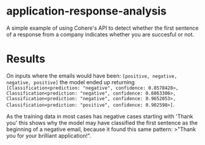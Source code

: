 # application-response-analysis
A simple example of using Cohere's API to detect whether the first sentence of a response from a company indicates whether you are succesful or not.

# Results
On inputs where the emails would have been: `[positive, negative, negative, positive]` the model ended up returning `[Classification<prediction: "negative", confidence: 0.8578428>, Classification<prediction: "negative", confidence: 0.6063306>, Classification<prediction: "negative", confidence: 0.9652053>, Classification<prediction: "positive", confidence: 0.902598>]`.

As the training data in most cases has negative cases starting with 'Thank you' this shows why the model may have classified the first sentence as the beginning of a negative email, because it found this same pattern: >"Thank you for your brilliant application!".
